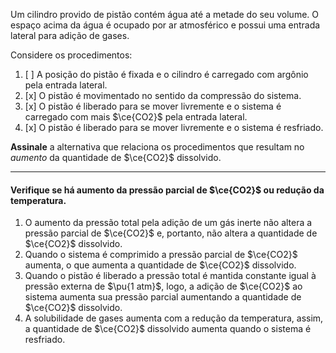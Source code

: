 Um cilindro provido de pistão contém água até a metade do seu volume. O espaço acima da água é ocupado por ar atmosférico e possui uma entrada lateral para adição de gases.

Considere os procedimentos:

1. [ ] A posição do pistão é fixada e o cilindro é carregado com argônio pela entrada lateral.
2. [x] O pistão é movimentado no sentido da compressão do sistema.
3. [x] O pistão é liberado para se mover livremente e o sistema é carregado com mais $\ce{CO2}$ pela entrada lateral.
4. [x] O pistão é liberado para se mover livremente e o sistema é resfriado.

**Assinale** a alternativa que relaciona os procedimentos que resultam no *aumento* da quantidade de $\ce{CO2}$ dissolvido.

---

#### Verifique se há aumento da pressão parcial de $\ce{CO2}$ ou redução da temperatura.

1. O aumento da pressão total pela adição de um gás inerte não altera a pressão parcial de $\ce{CO2}$ e, portanto, não altera a quantidade de $\ce{CO2}$ dissolvido.
2. Quando o sistema é comprimido a pressão parcial de $\ce{CO2}$ aumenta, o que aumenta a quantidade de $\ce{CO2}$ dissolvido.
3. Quando o pistão é liberado a pressão total é mantida constante igual à pressão externa de $\pu{1 atm}$, logo, a adição de $\ce{CO2}$ ao sistema aumenta sua pressão parcial aumentando a quantidade de $\ce{CO2}$ dissolvido.
4. A solubilidade de gases aumenta com a redução da temperatura, assim, a quantidade de $\ce{CO2}$ dissolvido aumenta quando o sistema é resfriado.


